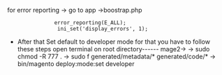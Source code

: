 for error reporting 
  -> go to app
       ->boostrap.php
       
                   error_reporting(E_ALL);
                    ini_set('display_errors', 1);
                    
 
 
 * After that Set default to developer mode 
   for that you have to follow these steps 
   open terminal on root directory------
   mage2->
      ->   sudo chmod -R 777 .
      ->   sudo f generated/metadata/* generated/code/*
      ->    bin/magento deploy:mode:set developer
